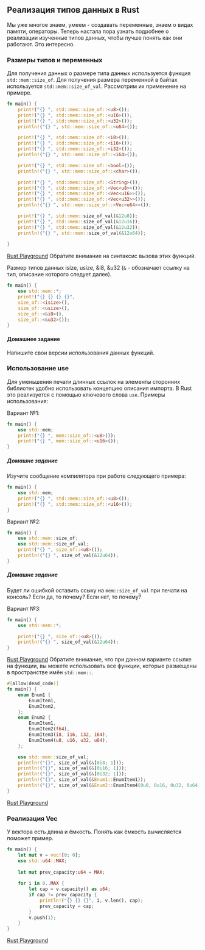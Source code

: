 ## Реализация типов данных в Rust

Мы уже многое знаем, умеем - создавать переменные, знаем о видах памяти, операторы. Теперь настала пора узнать подробнее о реализации
изученные типов данных, чтобы лучше понять как они работают. Это интересно.

### Размеры типов и переменных
Для получения данных о размере типа данных используется функция `std::mem::size_of`. Для получения размера переменной в байтах используется `std::mem::size_of_val`.
Рассмотрим их применение на примере.
```rust
fn main() {
    print!("{} ", std::mem::size_of::<u8>());
    print!("{} ", std::mem::size_of::<u16>());
    print!("{} ", std::mem::size_of::<u32>());
    println!("{} ", std::mem::size_of::<u64>());

    print!("{} ", std::mem::size_of::<i8>());
    print!("{} ", std::mem::size_of::<i16>());
    print!("{} ", std::mem::size_of::<i32>());
    println!("{} ", std::mem::size_of::<i64>());

    print!("{} ", std::mem::size_of::<bool>());
    println!("{} ", std::mem::size_of::<char>());

    print!("{} ", std::mem::size_of::<String>());
    print!("{} ", std::mem::size_of::<Vec<u8>>());
    print!("{} ", std::mem::size_of::<Vec<u16>>());
    print!("{} ", std::mem::size_of::<Vec<u32>>());
    println!("{} ", std::mem::size_of::<Vec<u64>>());

    print!("{} ", std::mem::size_of_val(&12u8));
    print!("{} ", std::mem::size_of_val(&12u16));
    print!("{} ", std::mem::size_of_val(&12u32));
    println!("{} ", std::mem::size_of_val(&12u64));
    
}

```
[Rust Playground](https://play.rust-lang.org/?gist=ea0e72a140424378062357d86a059adc&version=stable&mode=debug&edition=2015)
Обратите внимание на синтаксис вызова этих функций. 

Размер типов данных isize, usize, &i8, &u32 (`&` - обозначает ссылку на тип, описание которого следует далее).
```rust
fn main() {
    use std::mem::*;
    print!("{} {} {} {}",
    size_of::<isize>(),
    size_of::<usize>(),
    size_of::<&i8>(),
    size_of::<&u32>());
}
```

#### Домашнее задание
Напишите свои версии использования данных функций.

### Использование use
Для уменьшения печати длинных ссылок на элементы сторонних библиотек удобно использовать концепцию описания импорта. В Rust
это реализуется с помощью ключевого слова `use`. Примеры использования:

Вариант №1:
```rust
fn main() {
    use std::mem;
    print!("{} ", mem::size_of::<u8>());
    print!("{} ", mem::size_of::<u16>());
}

```

##### Домашне задание
Изучите сообщение компилятора при работе следующего примера:
```rust
fn main() {
    use std::mem;
    print!("{} ", std::mem::size_of::<u8>());
    print!("{} ", std::mem::size_of::<u16>());
}

```

Вариант №2:
```rust
fn main() {
    use std::mem::size_of;
    use std::mem::size_of_val;
    print!("{} ", size_of::<u8>());
    println!("{} ", size_of_val(&12u64));
}

```
##### Домашне задание
Будет ли ошибкой оставить ссыку на `mem::size_of_val` при печати на консоль? Если да, то почему? Если нет, то почему?

Вариант №3:
```rust
fn main() {
    use std::mem::*;

    print!("{} ", size_of::<u8>());
    println!("{} ", size_of_val(&12u64));
}

```
[Rust Playground](https://play.rust-lang.org/?gist=52a9b014c50f8486525be195d4099c39&version=stable&mode=debug&edition=2015)
Обратите внимание, что при данном варианте ссылке на функции, вы можете использовать все функции, которые размещены в пространстве имён `std::mem::`.

```rust
#[allow(dead_code)]
fn main() {
    enum Enum1 {
        EnumItem1,
        EnumItem2,
    };
    enum Enum2 {
        EnumItem1,
        EnumItem2(f64),
        EnumItem3(i8, i16, i32, i64),
        EnumItem4(u8, u16, u32, u64),
    };

    use std::mem::size_of_val;
    println!("{}", size_of_val(&[0i8; 1]));
    println!("{}", size_of_val(&[0i16; 1]));
    println!("{}", size_of_val(&[0i32; 1]));
    println!("{}", size_of_val(&Enum1::EnumItem1));
    println!("{}", size_of_val(&Enum2::EnumItem4(0u8, 0u16, 0u32, 0u64)));
}

```
[Rust Playground](https://play.rust-lang.org/?gist=d1425abf4934f24d6ba109744b668009&version=stable&mode=debug&edition=2015)

### Реализация Vec
У вектора есть длина и ёмкость. Понять как ёмкость вычисляется поможет пример.
```rust
fn main() {
    let mut v = vec![0; 0];
    use std::u64::MAX;
    
    let mut prev_capacity:u64 = MAX;
    
    for i in 0..MAX {
        let cap = v.capacity() as u64;
        if cap != prev_capacity {
            println!("{} {} {}", i, v.len(), cap);
            prev_capacity = cap;
        }
        v.push(1);
    }
}
```
[Rust Playground](https://play.rust-lang.org/?gist=45607fe6eaf1a5a839919f502c845916&version=stable&mode=debug&edition=2015)
